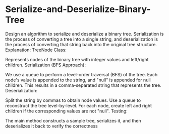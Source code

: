 # Serialize-and-Deserialize-Binary-Tree
Design an algorithm to serialize and deserialize a binary tree. Serialization is the process of converting a tree into a single string, and deserialization is the process of converting that string back into the original tree structure.
Explanation:
TreeNode Class:

Represents nodes of the binary tree with integer values and left/right children.
Serialization (BFS Approach):

We use a queue to perform a level-order traversal (BFS) of the tree.
Each node's value is appended to the string, and "null" is appended for null children.
This results in a comma-separated string that represents the tree.
Deserialization:

Split the string by commas to obtain node values.
Use a queue to reconstruct the tree level-by-level.
For each node, create left and right children if the corresponding values are not "null".
Testing:

The main method constructs a sample tree, serializes it, and then deserializes it back to verify the correctness
